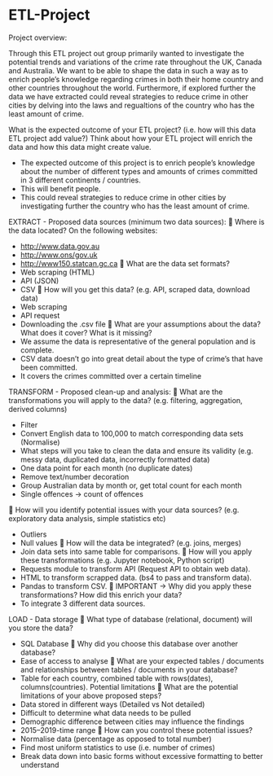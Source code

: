 # ETL-Project
Project overview: 

Through this ETL project out group primarily wanted to investigate the potential trends and variations of the crime rate throughout the UK, Canada and Australia. We want to be able to shape the data in such a way as to enrich people’s knowledge regarding crimes in both their home country and other countries throughout the world. Furthermore, if explored further the data we have extracted could reveal strategies to reduce crime in other cities by delving into the laws and regualtions of the country who has the least amount of crime. 

What is the expected outcome of your ETL project? (i.e. how will this data ETL project add value?) Think about how your ETL project will enrich the data and how this data might create value.
-	The expected outcome of this project is to enrich people’s knowledge about the number of different types and amounts of crimes committed in 3 different continents / countries.
-	This will benefit people.
-	This could reveal strategies to reduce crime in other cities by investigating further the country who has the least amount of crime.

EXTRACT - Proposed data sources (minimum two data sources):
	Where is the data located?
On the following websites:
-	http://www.data.gov.au
-	http://www.ons/gov.uk
-	http://www150.statcan.gc.ca
	What are the data set formats?
-	Web scraping (HTML)
-	API (JSON)
-	CSV
	How will you get this data? (e.g. API, scraped data, download data)
-	Web scraping
-	API request
-	Downloading the .csv file
	What are your assumptions about the data? What does it cover? What is it missing?
-	We assume the data is representative of the general population and is complete.
-	CSV data doesn’t go into great detail about the type of crime’s that have been committed.
-	It covers the crimes committed over a certain timeline 

TRANSFORM - Proposed clean-up and analysis:
	What are the transformations you will apply to the data? (e.g. filtering, aggregation, derived columns)
-	Filter
-	Convert English data to 100,000 to match corresponding data sets (Normalise)
-	What steps will you take to clean the data and ensure its validity (e.g. messy data, duplicated data, incorrectly formatted data)
-	One data point for each month (no duplicate dates)
-	Remove text/number decoration
-	Group Australian data by month or, get total count for each month
-	Single offences -> count of offences

	How will you identify potential issues with your data sources? (e.g. exploratory data analysis, simple statistics etc)
-	Outliers
-	Null values
	How will the data be integrated? (e.g. joins, merges)
-	Join data sets into same table for comparisons. 
	How will you apply these transformations (e.g. Jupyter notebook, Python script)
-	Requests module to transform API (Request API to obtain web data).
-	HTML to transform scrapped data. (bs4 to pass and transform data).
-	Pandas to transform CSV.
	IMPORTANT → Why did you apply these transformations? How did this enrich your data?
-	To integrate 3 different data sources. 

LOAD - Data storage
	What type of database (relational, document) will you store the data?
-	SQL Database
	Why did you choose this database over another database?
-	Ease of access to analyse
	What are your expected tables / documents and relationships between tables / documents in your database?
-	Table for each country, combined table with rows(dates), columns(countries).
Potential limitations
	What are the potential limitations of your above proposed steps?
-	Data stored in different ways (Detailed vs Not detailed)
-	Difficult to determine what data needs to be pulled
-	Demographic difference between cities may influence the findings
-	2015–2019-time range
	How can you control these potential issues?
-	Normalise data (percentage as opposed to total number)
-	Find most uniform statistics to use (i.e. number of crimes)
-	Break data down into basic forms without excessive formatting to better understand
